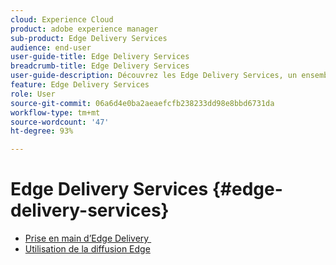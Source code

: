 ```yaml
---
cloud: Experience Cloud
product: adobe experience manager
sub-product: Edge Delivery Services
audience: end-user
user-guide-title: Edge Delivery Services
breadcrumb-title: Edge Delivery Services
user-guide-description: Découvrez les Edge Delivery Services, un ensemble de services composable qui permet un environnement de développement rapide où les auteurs et autrices peuvent rapidement effectuer des mises à jour et des publications, et où de nouveaux sites sont lancés rapidement.
feature: Edge Delivery Services
role: User
source-git-commit: 06a6d4e0ba2aeaefcfb238233dd98e8bbd6731da
workflow-type: tm+mt
source-wordcount: '47'
ht-degree: 93%

---
```



# Edge Delivery Services {#edge-delivery-services}

+ [Prise en main d’Edge Delivery ](/help/edge/overview.md)
+ [Utilisation de la diffusion Edge](/help/edge/using.md)

